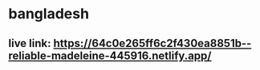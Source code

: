 ﻿# bangladesh
## live link: https://64c0e265ff6c2f430ea8851b--reliable-madeleine-445916.netlify.app/

